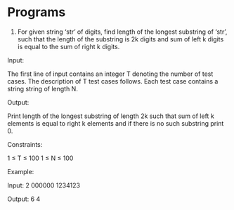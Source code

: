 # Programs

1) For given string ‘str’ of digits, find length of the longest substring of ‘str’, such that the length of the substring is 2k digits and sum of left k digits is equal to the sum of right k digits.
 

Input:

The first line of input contains an integer T denoting the number of test cases. The description of T test cases follows.
Each test case contains a string string of length N.

Output:

Print length of the longest substring of length 2k such that sum of left k elements is equal to right k elements and if there is no such substring print 0.


Constraints:

1 ≤ T ≤ 100
1 ≤ N ≤ 100

Example:

Input:
2
000000
1234123

Output:
6
4  
